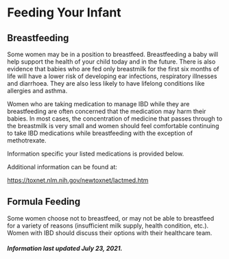 <h1>Feeding Your Infant</h1>

## **Breastfeeding**
Some women may be in a position to breastfeed. Breastfeeding a baby will help support the health of your child today and in the future. There is also evidence that babies who are fed only breastmilk for the first six months of life will have a lower risk of developing ear infections, respiratory illnesses and diarrhoea. They are also less likely to have lifelong conditions like allergies and asthma. 

Women who are taking medication to manage IBD while they are breastfeeding are often concerned that the medication may harm their babies. In most cases, the concentration of medicine that passes through to the breastmilk is very small and women should feel comfortable continuing to take IBD medications while breastfeeding with the exception of methotrexate. 

Information specific your listed medications is provided below.

Additional information can be found at: 

https://toxnet.nlm.nih.gov/newtoxnet/lactmed.htm 

## **Formula Feeding**

Some women choose not to breastfeed, or may not be able to breastfeed for a variety of reasons (insufficient milk supply, health condition, etc.). Women with IBD should discuss their options with their healthcare team. 

<h5>Information last updated July 23, 2021.</h5>
